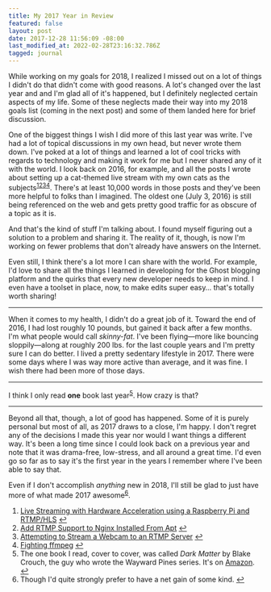 ```yaml
---
title: My 2017 Year in Review
featured: false
layout: post
date: 2017-12-28 11:56:09 -08:00
last_modified_at: 2022-02-28T23:16:32.786Z
tagged: journal
---
```


While working on my goals for 2018, I realized I missed out on a lot of things I didn't do that didn't come with good reasons. A lot's changed over the last year and and I'm glad all of it's happened, but I definitely neglected certain aspects of my life. Some of these neglects made their way into my 2018 goals list (coming in the next post) and some of them landed here for brief discussion.

One of the biggest things I wish I did more of this last year was write. I've had a lot of topical discussions in my own head, but never wrote them down. I've poked at a lot of things and learned a lot of cool tricks with regards to technology and making it work for me but I never shared any of it with the world. I look back on 2016, for example, and all the posts I wrote about setting up a cat-themed live stream with my own cats as the subjects<sup><a href="#fn-1">1</a></sup><sup><a href="#fn-2">2</a></sup><sup><a href="#fn-3">3</a></sup><sup><a href="#fn-4">4</a></sup>. There's at least 10,000 words in those posts and they've been more helpful to folks than I imagined. The oldest one (July 3, 2016) is still being referenced on the web and gets pretty good traffic for as obscure of a topic as it is.

And that's the kind of stuff I'm talking about. I found myself figuring out a solution to a problem and sharing it. The reality of it, though, is now I'm working on fewer problems that don't already have answers on the Internet.

Even still, I think there's a lot more I can share with the world. For example, I'd love to share all the things I learned in developing for the Ghost blogging platform and the quirks that every new developer needs to keep in mind. I even have a toolset in place, now, to make edits super easy… that's totally worth sharing!

* * *

When it comes to my health, I didn't do a great job of it. Toward the end of 2016, I had lost roughly 10 pounds, but gained it back after a few months. I'm what people would call _skinny-fat_. I've been flying—more like bouncing sloppily—along at roughly 200 lbs. for the last couple years and I'm pretty sure I can do better. I lived a pretty sedentary lifestyle in 2017. There were some days where I was way more active than average, and it was fine. I wish there had been more of those days.

* * *

I think I only read **one** book last year<sup><a href="#fn-5">5</a></sup>. How crazy is that?

* * *

Beyond all that, though, a lot of good has happened. Some of it is purely personal but most of all, as 2017 draws to a close, I'm happy. I don't regret any of the decisions I made this year nor would I want things a different way. It's been a long time since I could look back on a previous year and note that it was drama-free, low-stress, and all around a great time. I'd even go so far as to say it's the first year in the years I remember where I've been able to say that.

Even if I don't accomplish _anything_ new in 2018, I'll still be glad to just have more of what made 2017 awesome<sup><a href="#fn-6">6</a></sup>.

1. [Live Streaming with Hardware Acceleration using a Raspberry Pi and RTMP/HLS](http://johnathan.org/rpi-h264-hw-acceleration/) [↩](#fnref-1)
2. [Add RTMP Support to Nginx Installed From Apt](http://johnathan.org/rtmp-nginx-apt/) [↩](#fnref-2)
3. [Attempting to Stream a Webcam to an RTMP Server](/stream-rtmp/) [↩](#fnref-3)
4. [Fighting ffmpeg](/fighting-ffmpeg/) [↩](#fnref-4)
5. The one book I read, cover to cover, was called _Dark Matter_ by Blake Crouch, the guy who wrote the Wayward Pines series. It's on [Amazon](http://amzn.to/2zF9bM0). [↩](#fnref-5)
6. Though I'd quite strongly prefer to have a net gain of some kind. [↩](#fnref-6)
